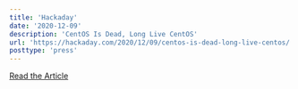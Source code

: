 ```yaml
---
title: 'Hackaday'
date: '2020-12-09'
description: 'CentOS Is Dead, Long Live CentOS'
url: 'https://hackaday.com/2020/12/09/centos-is-dead-long-live-centos/'
posttype: 'press'
---
```

[Read the Article](https://hackaday.com/2020/12/09/centos-is-dead-long-live-centos/)
